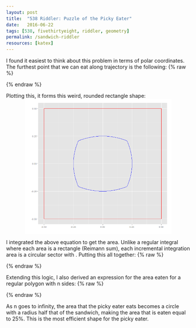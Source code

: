 ```yaml
---
layout: post
title:  "538 Riddler: Puzzle of the Picky Eater"
date:   2016-06-22
tags: [538, fivethirtyeight, riddler, geometry]
permalink: /sandwich-riddler
resources: [katex]
---
```


I found it easiest to think about this problem in terms of polar coordinates.  The furthest point that we can eat along trajectory <span class="inline-equation" data-expr="\theta"></span> is the following:
{% raw %}
<div class="equation" data-expr="r \left( \theta \right) = \frac{1}{2 \left( 1 + cos( \theta ) \right)} \quad \forall \theta \in \left[ 0, \frac{\pi}{4} \right]"></div>
{% endraw %}

Plotting this, it forms this weird, rounded rectangle shape:
<br>
<img src="/assets/img/sandwich-riddler.jpg" width="400px" style = "display: block; margin-left: auto; margin-right: auto;">

I integrated the above equation to get the area.  Unlike a regular integral where each area is a rectangle (Reimann sum), each incremental integration area is a circular sector with <span class="inline-equation" data-expr="dA = \frac{ \pi dr^{2}}{2 \pi} = \frac{dr^{2}}{2}"></span>.  Putting this all together:
{% raw %}
<div class="equation" data-expr="A = 8 \int_{0}^{ \frac{\pi}{4} } \frac{1}{8 \left( 1 + cos(\theta) \right)^2} d \theta = \frac{ sin(\theta) \left( cos(\theta) + 2 \right) }{3 \left( cos(\theta) + 1 \right)^2} \Big|_{0}^{ \frac{\pi}{4} } = \frac{1}{3} \left( 4 \sqrt{2} - 5 \right) = 21.9 \%"></div>
{% endraw %}

Extending this logic, I also derived an expression for the area eaten for a regular polygon with n sides:
{% raw %}
<div class="equation" data-expr="A(n) = \frac{ cos^2(\frac{\pi}{n}) + 2 cos(\frac{\pi}{n}) }{3 \left( cos^2(\frac{\pi}{n}) + 2 cos(\frac{\pi}{n}) + 1 \right)}"></div>
<div class="equation" data-expr="\lim_{n \to \infty} A(n) = \frac{ cos^2(0) + 2 cos(0) }{3 \left( cos^2(0) + 2 cos(0) + 1 \right)} = \frac{1}{4} = 25 \%"></div>
{% endraw %}

As n goes to infinity, the area that the picky eater eats becomes a circle with a radius half that of the sandwich, making the area that is eaten equal to 25%.  This is the most efficient shape for the picky eater.
